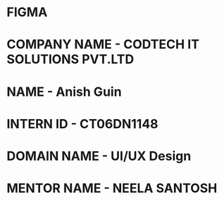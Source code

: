 # FIGMA
# COMPANY NAME - CODTECH IT SOLUTIONS PVT.LTD
# NAME - Anish Guin
# INTERN ID - CT06DN1148
# DOMAIN NAME - UI/UX Design
# MENTOR NAME - NEELA SANTOSH
